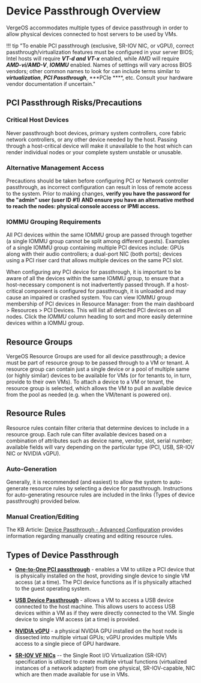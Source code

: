 # Device Passthrough Overview

VergeOS accommodates multiple types of device passthrough in order to allow physical devices connected to host servers to be used by VMs.  

!!! tip "To enable PCI passthrough (exclusive, SR-IOV NIC, or vGPU), correct passthrough/virtualization features must be configured in your server BIOS; Intel hosts will require ***VT-d and VT-x*** enabled, while AMD will require ***AMD-vi/AMD-V***, ***IOMMU*** enabled.  Names of settings will vary across BIOS vendors; other common names to look for can include terms similar to ***virtualization***, ***PCI Passthrough***, ***PCIe ****, etc. Consult your hardware vendor documentation if uncertain."

## PCI Passthrough Risks/Precautions

### Critical Host Devices

Never passthrough boot devices, primary system controllers, core fabric network controllers, or any other device needed by the host. Passing through a host-critical device will make it unavailable to the host which can render individual nodes or your complete system unstable or unusable.

### Alternative Management Access

Precautions should be taken before configuring PCI or Network controller passthrough, as incorrect configuration can result in loss of remote access to the system.  Prior to making changes, **verify you have the password for the "admin" user (user ID #1) AND ensure you have an alternative method to reach the nodes: physical console access or IPMI access.**

### IOMMU Grouping Requirements

All PCI devices within the same IOMMU group are passed through together (a single IOMMU group cannot be split among different guests). Examples of a single IOMMU group containing multiple PCI devices include: GPUs along with their audio controllers; a dual-port NIC (both ports); devices using a PCI riser card that allows multiple devices on the same PCI slot.

When configuring any PCI device for passthrough, it is important to be aware of all the devices within the same IOMMU group, to ensure that a host-necessary component is not inadvertently passed through.  If a host-critical component is configured for passthrough, it is unloaded and may cause an impaired or crashed system. You can view IOMMU group membership of PCI devices in Resource Manager: from the main dashboard > Resources > PCI Devices.  This will list all detected PCI devices on all nodes.  Click the *IOMMU* column heading to sort and more easily determine devices within a IOMMU group.

## Resource Groups

VergeOS Resource Groups are used for all device passthrough; a device must be part of resource group to be passed through to a VM or tenant.  A resource group can contain just a single device or a pool of multiple same (or highly similar) devices to be available for VMs (or for tenants to, in turn, provide to their own VMs).  To attach a device to a VM or tenant, the resource group is selected, which allows the VM to pull an available device from the pool as needed (e.g. when the VM/tenant is powered on).  

## Resource Rules

Resource rules contain filter criteria that determine devices to include in a resource group. Each rule can filter available devices based on a combination of attributes such as device name, vendor, slot, serial number; available fields will vary depending on the particular type (PCI, USB, SR-IOV NIC or NVIDIA vGPU).

### Auto-Generation

Generally, it is recommended (and easiest) to allow the system to auto-generate resource rules by selecting a device for passthrough.  Instructions for auto-generating resource rules are included in the links (Types of device passthrough) provided below.

### Manual Creation/Editing

The KB Article: [Device Passthrough - Advanced Configuration](/knowledge-base/dev-passthrough-advanced) provides information regarding manually creating and editing resource rules.

## Types of Device Passthrough

* [**One-to-One PCI passthrough**](/product-guide/system/generic-pci-passthrough) - enables a VM to utilize a PCI device that is physically installed on the host, providing single device to single VM access (at a time). The PCI device functions as if is physically attached to the guest operating system.  

* [**USB Device Passthrough**](/product-guide/system/usb-passthrough) - allows a VM to access a USB device connected to the host machine. This allows users to access USB devices within a VM as if they were directly connected to the VM. Single device to single VM access (at a time) is provided.

* [**NVIDIA vGPU**](/product-guide/system/nvidia-vgpu) - a physical NVIDIA GPU installed on the host node is dissected into multiple virtual GPUs; vGPU provides multiple VMs access to a single piece of GPU hardware.

* [**SR-IOV VF NICs**](/product-guide/system/sriov-nics) -- the Single Root I/O Virtualization (SR-IOV) specification is utilized to create multiple virtual functions (virtualized instances of a network adapter) from one physical, SR-IOV-capable, NIC which are then made available for use in VMs.
